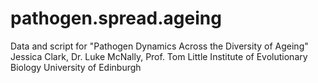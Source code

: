 # pathogen.spread.ageing
Data and script for "Pathogen Dynamics Across the Diversity of Ageing"
Jessica Clark, Dr. Luke McNally, Prof. Tom Little
Institute of Evolutionary Biology 
University of Edinburgh
